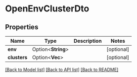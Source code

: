 # OpenEnvClusterDto

## Properties

Name | Type | Description | Notes
------------ | ------------- | ------------- | -------------
**env** | Option<**String**> |  | [optional]
**clusters** | Option<**Vec<String>**> |  | [optional]

[[Back to Model list]](../README.md#documentation-for-models) [[Back to API list]](../README.md#documentation-for-api-endpoints) [[Back to README]](../README.md)


